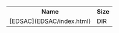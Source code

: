 <table>
<tr><th>Name</th><th>Size</th></tr>
<tr><td>
[EDSAC](EDSAC/index.html)
</td><td>DIR</td></tr>
</table>
